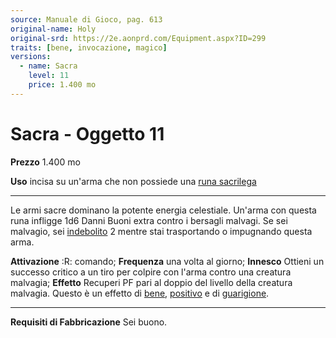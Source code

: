 ```yaml
---
source: Manuale di Gioco, pag. 613
original-name: Holy
original-srd: https://2e.aonprd.com/Equipment.aspx?ID=299
traits: [bene, invocazione, magico]
versions:
  - name: Sacra
    level: 11
    price: 1.400 mo
---
```


# Sacra - Oggetto 11

**Prezzo** 1.400 mo

**Uso** incisa su un'arma che non possiede una
[runa sacrilega](/equipaggiamento/rune/proprieta-per-arma/sacrilega)

---

Le armi sacre dominano la potente energia celestiale. Un'arma con questa runa
infligge 1d6 Danni Buoni extra contro i bersagli malvagi. Se sei malvagio, sei
[indebolito](/condizioni/indebolito) 2 mentre stai trasportando o impugnando
questa arma.

**Attivazione** :R: comando; **Frequenza** una volta al giorno; **Innesco**
Ottieni un successo critico a un tiro per colpire con l'arma contro una creatura
malvagia; **Effetto** Recuperi PF pari al doppio del livello della creatura
malvagia. Questo è un effetto di [bene](/tratti/bene),
[positivo](/tratti/positivo) e di [guarigione](/tratti/guarigione).

---

**Requisiti di Fabbricazione** Sei buono.
